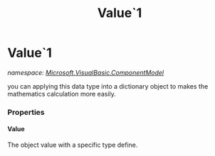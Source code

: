 ﻿---
title: Value`1
---

# Value`1
_namespace: [Microsoft.VisualBasic.ComponentModel](N-Microsoft.VisualBasic.ComponentModel.html)_

you can applying this data type into a dictionary object to makes the mathematics calculation more easily.




### Properties

#### Value
The object value with a specific type define.
